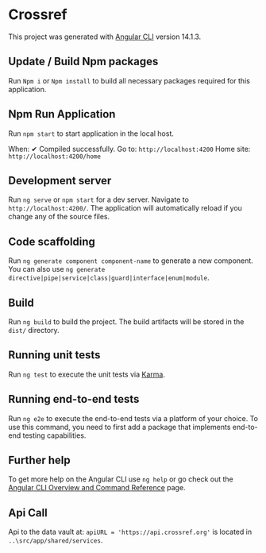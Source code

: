 # Crossref

This project was generated with [Angular CLI](https://github.com/angular/angular-cli) version 14.1.3.

## Update / Build Npm packages

Run `Npm i` or `Npm install` to build all necessary packages required for this application.

## Npm Run Application

Run `npm start` to start application in the local host.

When: ✔ Compiled successfully.
Go to: `http://localhost:4200`
Home site: `http://localhost:4200/home`

## Development server

Run `ng serve` or `npm start` for a dev server. Navigate to `http://localhost:4200/`. The application will automatically reload if you change any of the source files.

## Code scaffolding

Run `ng generate component component-name` to generate a new component. You can also use `ng generate directive|pipe|service|class|guard|interface|enum|module`.


## Build

Run `ng build` to build the project. The build artifacts will be stored in the `dist/` directory.

## Running unit tests

Run `ng test` to execute the unit tests via [Karma](https://karma-runner.github.io).

## Running end-to-end tests

Run `ng e2e` to execute the end-to-end tests via a platform of your choice. To use this command, you need to first add a package that implements end-to-end testing capabilities.

## Further help

To get more help on the Angular CLI use `ng help` or go check out the [Angular CLI Overview and Command Reference](https://angular.io/cli) page.

## Api Call

Api to the data vault at: `apiURL = 'https://api.crossref.org'` is located in `..\src/app/shared/services`.

